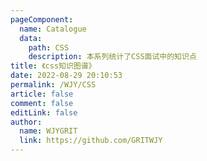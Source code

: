 ```yaml
---
pageComponent:
  name: Catalogue
  data:
    path: CSS
    description: 本系列统计了CSS面试中的知识点
title: 《css知识图谱》
date: 2022-08-29 20:10:53
permalink: /WJY/CSS
article: false
comment: false
editLink: false
author:
  name: WJYGRIT
  link: https://github.com/GRITWJY
---
```

